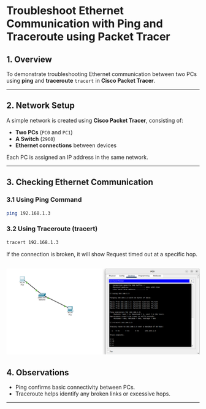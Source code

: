 # **Troubleshoot Ethernet Communication with Ping and Traceroute using Packet Tracer**

## **1. Overview**
To demonstrate troubleshooting Ethernet communication between two PCs using **ping** and **traceroute** `tracert` in **Cisco Packet Tracer**.

---

## **2. Network Setup**
A simple network is created using **Cisco Packet Tracer**, consisting of:
- **Two PCs** (`PC0` and `PC1`)
- **A Switch** (`2960`)
- **Ethernet connections** between devices

Each PC is assigned an IP address in the same network.

---

## **3. Checking Ethernet Communication**

### **3.1 Using Ping Command**
```bash
ping 192.168.1.3
```
### **3.2 Using Traceroute (tracert)**
```bash
tracert 192.168.1.3
```

If the connection is broken, it will show Request timed out at a specific hop.

![Ethernet check](commands.png)
---

## **4. Observations**
- Ping confirms basic connectivity between PCs.
- Traceroute helps identify any broken links or excessive hops.

---